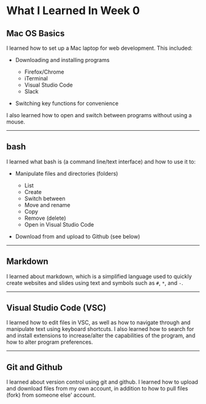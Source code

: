# What I Learned In Week 0

## Mac OS Basics

I learned how to set up a Mac laptop for web development. This included:

* Downloading and installing programs
  * Firefox/Chrome
  * iTerminal
  * Visual Studio Code
  * Slack

* Switching key functions for convenience
  
I also learned how to open and switch between programs without using a mouse.

---

## bash

I learned what bash is (a command line/text interface) and how to use it to:

* Manipulate files and directories (folders)
  *  List
  *  Create
  *  Switch between
  *  Move and rename
  *  Copy
  *  Remove (delete)
  *  Open in Visual Studio Code

* Download from and upload to Github (see below)

---

## Markdown

I learned about markdown, which is a simplified language used to quickly create websites and slides using text and symbols such as `#`, `*`, and `-`. 

---

## Visual Studio Code (VSC)

I learned how to edit files in VSC, as well as how to navigate through and manipulate text using keyboard shortcuts. I also learned how to search for and install extensions to increase/alter the capabilities of the program, and how to alter program preferences.

---

## Git and Github

I learned about version control using git and github. I learned how to upload and download files from my own account, in addition to how to pull files (fork) from someone else' account. 
